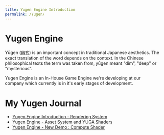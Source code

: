 ```yaml
---
title: Yugen Engine Introduction
permalink: /Yugen/
---
```


# Yugen Engine 

Yūgen (幽玄) is an important concept in traditional Japanese aesthetics. The exact translation of the word depends on the context. In the Chinese philosophical texts the term was taken from, yūgen meant "dim", "deep" or "mysterious".

Yugen Engine is an In-House Game Engine we're developing at our company which currently is in it's early stages of development.

# My Yugen Journal 
- [Yugen Engine Introduction - Rendering System](/Yugen/Introduction)
- [Yugen Engine - Asset System and YUGA Shaders](/Yugen/YUGA)
- [Yugen Engine - New Demo : Compute Shader](/Yugen/ComputeTechDemo)